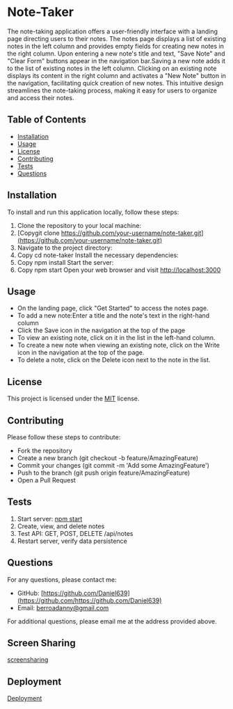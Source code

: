 # Note-Taker

The note-taking application offers a user-friendly interface with a landing page directing users to their notes. The notes page displays a list of existing notes in the left column and provides empty fields for creating new notes in the right column. Upon entering a new note's title and text, "Save Note" and "Clear Form" buttons appear in the navigation bar.Saving a new note adds it to the list of existing notes in the left column. Clicking on an existing note displays its content in the right column and activates a "New Note" button in the navigation, facilitating quick creation of new notes. This intuitive design streamlines the note-taking process, making it easy for users to organize and access their notes.

## Table of Contents

- [Installation](#installation)
- [Usage](#usage)
- [License](#license)
- [Contributing](#contributing)
- [Tests](#tests)
- [Questions](#questions)

## Installation

To install and run this application locally, follow these steps:

1. Clone the repository to your local machine:
2. [Copygit clone https://github.com/your-username/note-taker.git](https://github.com/your-username/note-taker.git)
3. Navigate to the project directory:
4. Copy cd note-taker Install the necessary dependencies:
5. Copy npm install Start the server:
6. Copy npm start Open your web browser and visit <http://localhost:3000>

## Usage

- On the landing page, click "Get Started" to access the notes page.
- To add a new note:Enter a title and the note's text in the right-hand column
- Click the Save icon in the navigation at the top of the page
- To view an existing note, click on it in the list in the left-hand column.
- To create a new note when viewing an existing note, click on the Write icon in the navigation at the top of the page.
- To delete a note, click on the Delete icon next to the note in the list.

## License

This project is licensed under the [MIT](https://opensource.org/licenses/MIT) license.

## Contributing

Please follow these steps to contribute:

- Fork the repository
- Create a new branch (git checkout -b feature/AmazingFeature)
- Commit your changes (git commit -m 'Add some AmazingFeature')
- Push to the branch (git push origin feature/AmazingFeature)
- Open a Pull Request

## Tests

1. Start server: [npm start](http://localhost:3000)
2. Create, view, and delete notes
3. Test API: GET, POST, DELETE /api/notes
4. Restart server, verify data persistence

## Questions

For any questions, please contact me:

- GitHub: [https://github.com/Daniel639](https://github.com/https://github.com/Daniel639)
- Email: <berroadanny@gmail.com>

For additional questions, please email me at the address provided above.

## Screen Sharing

[screensharing](https://youtu.be/NGaasBEhEUA)

## Deployment

[Deployment](https://daniel639.github.io/Note-Taker/)
